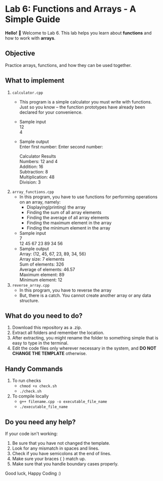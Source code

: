 # Lab 6: Functions and Arrays - A Simple Guide

**Hello!** 👋 Welcome to Lab 6. This lab helps you learn about **functions** and how to work with **arrays**.


## Objective
Practice arrays, functions, and how they can be used together.

## What to implement
1. `calculator.cpp`
    - This program is a simple calculator you must write with functions. Just so you know – the function prototypes have already been declared for your convenience.
    - Sample input  
      12  
      4  
    - Sample output  
      Enter first number: Enter second number:   

      Calculator Results  
      Numbers: 12 and 4  
      Addition: 16  
      Subtraction: 8  
      Multiplication: 48  
      Division: 3  
2. `array_functions.cpp`
   - In this program, you have to use functions for performing operations on an array, namely:
     - Displaying(printing) the array
     - Finding the sum of all array elements
     - Finding the average of all array elements
     - Finding the maximum element in the array
     - Finding the minimum element in the array
   - Sample input  
     7  
     12 45 67 23 89 34 56
   - Sample output  
    Array: {12, 45, 67, 23, 89, 34, 56}  
    Array size: 7 elements  
    Sum of elements: 326   
    Average of elements: 46.57  
    Maximum element: 89  
    Minimum element: 12  
4. `reverse_array.cpp`
   - In this program, you have to reverse the array
   - But, there is a catch. You cannot create another array or any data structure.

## What do you need to do?
1. Download this repository as a .zip.
2. Extract all folders and remember the location.
3. After extracting, you might rename the folder to something simple that is easy to type in the terminal.
4. Edit the code files only wherever necessary in the system, and **DO NOT CHANGE THE TEMPLATE** otherwise.

## Handy Commands
1. To run checks
   - `chmod +x check.sh`
   - `./check.sh`
2. To compile locally
   - `g++ filename.cpp -o executable_file_name`
   - `./executable_file_name`
## Do you need any help?

If your code isn't working:
1. Be sure that you have not changed the template.
2. Look for any mismatch in spaces and lines.
3. Check if you have semicolons at the end of lines.
4. Make sure your braces { } match up.
5. Make sure that you handle boundary cases properly.


Good luck, Happy Coding :)
